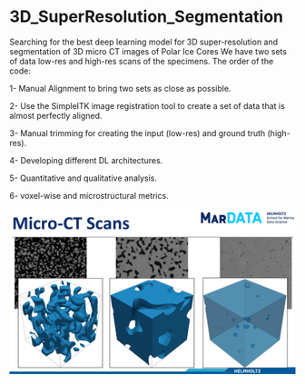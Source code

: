 # 3D_SuperResolution_Segmentation

Searching for the best deep learning model for 3D super-resolution and segmentation of 3D micro CT images of Polar Ice Cores
We have two sets of data low-res and high-res scans of the specimens.
The order of the code: 

1- Manual Alignment to bring two sets as close as possible.

2- Use the SimpleITK image registration tool to create a set of data that is almost perfectly aligned.

3- Manual trimming for creating the input (low-res) and ground truth (high-res).

4- Developing different DL architectures.

5- Quantitative and qualitative analysis.

6- voxel-wise and microstructural metrics.


![Data Sample](visualization_data.jpg)
